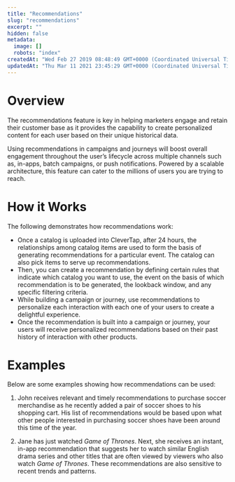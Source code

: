 ```yaml
---
title: "Recommendations"
slug: "recommendations"
excerpt: ""
hidden: false
metadata: 
  image: []
  robots: "index"
createdAt: "Wed Feb 27 2019 08:48:49 GMT+0000 (Coordinated Universal Time)"
updatedAt: "Thu Mar 11 2021 23:45:29 GMT+0000 (Coordinated Universal Time)"
---
```

# Overview

The recommendations feature is key in helping marketers engage and retain their customer base as it provides the capability to create personalized content for each user based on their unique historical data. 

Using recommendations in campaigns and journeys will boost overall engagement throughout the user’s lifecycle across multiple channels such as, in-apps, batch campaigns, or push notifications. Powered by a scalable architecture, this feature can cater to the millions of users you are trying to reach. 

# How it Works

The following demonstrates how recommendations work:

- Once a catalog is uploaded into CleverTap, after 24 hours, the relationships among catalog items are used to form the basis of generating recommendations for a particular event. The catalog can also pick items to serve up recommendations.
- Then, you can create a recommendation by defining certain rules that indicate which catalog you want to use, the event on the basis of which recommendation is to be generated, the lookback window, and any specific filtering criteria.
- While building a campaign or journey, use recommendations to personalize each interaction with each one of your users to create a delightful experience.
- Once the recommendation is built into a campaign or journey, your users will receive personalized recommendations based on their past history of interaction with other products.

# Examples

Below are some examples showing how recommendations can be used:

1. John receives relevant and timely recommendations to purchase soccer merchandise as he recently added a pair of soccer shoes to his shopping cart. His list of recommendations would be based upon what other people interested in purchasing soccer shoes have been around this time of the year.

2. Jane has just watched _Game of Thrones_. Next, she receives an instant, in-app recommendation that suggests her to watch similar English drama series and other titles that are often viewed by viewers who also watch _Game of Thrones_. These recommendations are also sensitive to recent trends and patterns.
